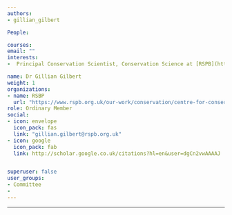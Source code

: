 ```yaml
---
authors:
- gillian_gilbert

People:

courses:
email: ""
interests:
-  Principal Conservation Scientist, Conservation Science at [RSPB](https://www.rspb.org.uk/our-work/conservation/centre-for-conservation-science/our-team/gillian-gilbert/)

name: Dr Gillian Gilbert
weight: 1
organizations:
- name: RSBP
  url: "https://www.rspb.org.uk/our-work/conservation/centre-for-conservation-science/our-team/gillian-gilbert/"
role: Ordinary Member
social:
- icon: envelope
  icon_pack: fas
  link: "gillian.gilbert@rspb.org.uk"
- icon: google
  icon_pack: fab
  link: http://scholar.google.co.uk/citations?hl=en&user=dgCn2vwAAAAJ


superuser: false
user_groups:
- Committee
-
---
```


---
